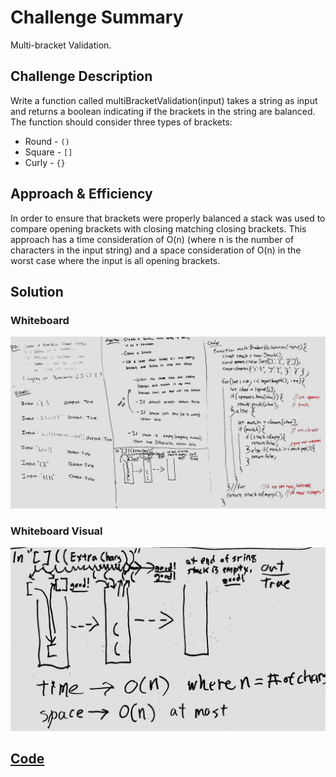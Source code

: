 # Challenge Summary
<!-- Short summary or background information -->
Multi-bracket Validation.

## Challenge Description
<!-- Description of the challenge -->
Write a function called multiBracketValidation(input) takes a string as input and returns a boolean indicating if the brackets in the string are balanced.  The function should consider three types of brackets:

* Round - `()`
* Square - `[]`
* Curly - `{}`

## Approach & Efficiency
<!-- What approach did you take? Why? What is the Big O space/time for this approach? -->
In order to ensure that brackets were properly balanced a stack was used to compare opening brackets with closing matching closing brackets.  This approach has a time consideration of O(n) (where n is the number of characters in the input string) and a space consideration of O(n) in the worst case where the input is all opening brackets.

## Solution
<!-- Embedded whiteboard image -->

### Whiteboard

![Whiteboard](../../assets/multi-bracket-validation.jpg "Whiteboard")

### Whiteboard Visual

![WhitebWhiteboard Visualoard](../../assets/multi-bracket-validation-visual.jpg "Whiteboard Visual")

## [Code](multi-bracket-validation.js)
